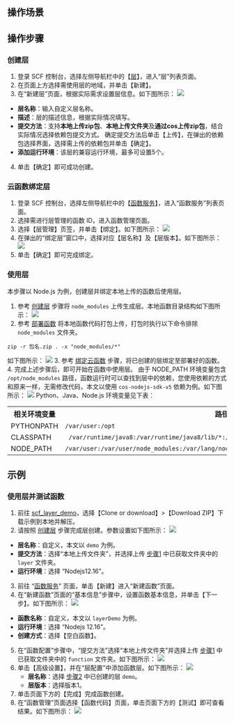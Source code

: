 ## 操作场景


## 操作步骤

### 创建层[](id:create)
1. 登录 SCF 控制台，选择左侧导航栏中的【[层](https://console.cloud.tencent.com/scf/layer)】，进入“层”列表页面。
2. 在页面上方选择需使用层的地域，并单击【新建】。
3. 在“新建层”页面，根据实际需求设置层信息。如下图所示：
![](https://main.qcloudimg.com/raw/011aafa792556171838e7bce56e86348.png)
 - **层名称**：输入自定义层名称。
 - **描述**：层的描述信息，根据实际情况填写。
 - **提交方法**：支持**本地上传zip包**、**本地上传文件夹**及**通过cos上传zip包**，结合实际情况选择依赖包提交方式。
    确定提交方法后单击【上传】，在弹出的依赖包选择界面，选择需上传的依赖包并单击【确定】。
 - **添加运行环境**：该层的兼容运行环境，最多可设置5个。
4. 单击【确定】即可成功创建。

### 云函数绑定层[](id:bind)
1. 登录 SCF 控制台，选择左侧导航栏中的【[函数服务](https://console.cloud.tencent.com/scf/list)】，进入“函数服务”列表页面。
2. 选择需进行层管理的函数 ID，进入函数管理页面。
3. 选择【层管理】页签，并单击【绑定】。如下图所示：
![](https://main.qcloudimg.com/raw/335653f2ded6ab62f41b0fa6b45d5857.png)
4. 在弹出的“绑定层”窗口中，选择对应【层名称】及【层版本】。如下图所示：
![](https://main.qcloudimg.com/raw/1a42cca458210446496598127c1525ab.png)
5. 单击【确定】即可完成绑定。



### 使用层
本步骤以 Node.js 为例，创建层并绑定本地上传的函数后使用层。

1. 参考 [创建层](#create) 步骤将 `node_modules` 上传生成层。本地函数目录结构如下图所示：
![](https://main.qcloudimg.com/raw/88a8477d8668610dd150887b326628a4.png)
2. 参考 [部署函数](https://cloud.tencent.com/document/product/583/9702) 将本地函数代码打包上传，打包时执行以下命令排除 `node_modules` 文件夹。
```
zip -r 包名.zip . -x "node_modules/*"
```
如下图所示：
![](https://main.qcloudimg.com/raw/31c531fbc98d0a5cc5c542b7e3721c9d.png)
3. 参考 [绑定云函数](#bind) 步骤，将已创建的层绑定至部署好的函数。 
4. 完成上述步骤后，即可开始在函数中使用层。
由于 NODE_PATH 环境变量包含 `/opt/node_modules` 路径，函数运行时可以查找到层中的依赖，您使用依赖的方式和原来一样，无需修改代码，本文以使用 `cos-nodejs-sdk-v5` 依赖为例。如下图所示：
![](https://main.qcloudimg.com/raw/6167eb686aeeadacd646beb998e19136.png)
Python、Java、Node.js 环境变量见下表：
<table>
	<tr>
	<th>相关环境变量</th>
	<th>路径</th>
	</tr>
	<tr>
	<td>PYTHONPATH</td>
	<td><code>/var/user:/opt </code></td>
	</tr>
	<tr>
	<td>CLASSPATH</td>
	<td><code> /var/runtime/java8:/var/runtime/java8/lib/*:/opt   </code></td>
	</tr>
	<tr>
	<td>NODE_PATH</td>
	<td><code>/var/user:/var/user/node_modules:/var/lang/node6/lib/node_modules:/opt:/opt/node_modules</code></td>
	</tr>
</table>




## 示例
### 使用层并测试函数
1. [](id:Step1)前往 [scf_layer_demo](https://github.com/tencentyun/scf_layer_demo)，选择【Clone or download】>【Download ZIP】下载示例到本地并解压。
2. [](id:Step2)请按照 [创建层](#create) 步骤完成层创建。参数设置如下图所示：
![](https://main.qcloudimg.com/raw/7bf2839302ba35e8dbc39a65cfb33c60.png)
 - **层名称**：自定义，本文以 `demo` 为例。
 - **提交方法**：选择“本地上传文件夹”，并选择上传 [步骤1](#Step1) 中已获取文件夹中的 `layer` 文件夹。
 - **运行环境**：选择 “Nodejs12.16”。
3. 前往 “[函数服务](https://console.cloud.tencent.com/scf/list)” 页面，单击【新建】进入“新建函数”页面。
4. 在“新建函数”页面的“基本信息”步骤中，设置函数基本信息，并单击【下一步】。如下图所示：
 ![](https://main.qcloudimg.com/raw/325bdd76e4f02560bc2093a2daae6451.png)
 - **函数名称**：自定义，本文以 `layerDemo` 为例。
 - **运行环境**：选择 “Nodejs 12.16”。
 - **创建方式**：选择【空白函数】。
5. 在“函数配置”步骤中，“提交方法”选择“本地上传文件夹”并选择上传 [步骤1](#Step1) 中已获取文件夹中的 `function` 文件夹。如下图所示：
![](https://main.qcloudimg.com/raw/9314878a908e9a75997e42d286d6b70f.png)
6. 单击【高级设置】，并在“层配置”中添加函数层。如下图所示：
![](https://main.qcloudimg.com/raw/2fd92c6713bbe6951811ab9163135b27.png)
	- **层名称**：选择 [步骤2](#Step2) 中已创建的层 `demo`。
	- **层版本**：选择版本1。
7. 单击页面下方的【完成】完成函数创建。
8. 在“函数管理”页面选择【函数代码】页面，单击页面下方的【测试】即可查看结果。如下图所示：
![](https://main.qcloudimg.com/raw/a772a3dce7890469290053271c3a54d0.png)
